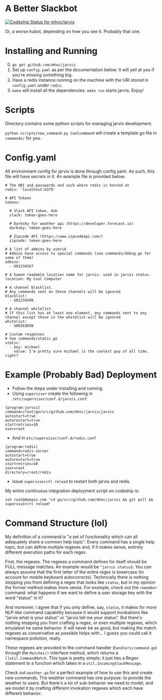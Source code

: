 # A Better Slackbot

[ ![Codeship Status for mhoc/jarvis](https://codeship.com/projects/c137cad0-f434-0132-da6b-46341c668533/status?branch=master)](https://codeship.com/projects/85567)

Or, a worse hubot, depending on how you see it. Probably that one.

# Installing and Running

0. `go get github.com/mhoc/jarvis`
1. Set up `config.yaml` as per the documentation below. It will yell at you if you're missing something big.
2. Have a redis instance running on the machine with the URI stored in `config.yaml` under `redis`.
3. `make` will install all the dependencies. `make run` starts jarvis. Enjoy!

# Scripts

Directory contains some python scripts for managing jarvis development.

`python scripts/new_command.py Coolcommand` will create a template go file in `commands/` for you.

# Config.yaml

All environment config for jarvis is done through config.yaml. As such, this file will have secrets in it. An example file is provided below:

```
# The URI and passwords and such where redis is hosted at
redis: 'localhost:6379'

# API Tokens
tokens:

  # Slack API token, duh
  slack: token-goes-here

  # Darksky for weather api (https://developer.forecast.io)
  darksky: token-goes-here

  # Zipcode API (https://www.zipcodeapi.com/)
  zipcode: token-goes-here

# A list of admins by userid
# Admins have access to special commands (see commands/debug.go for some of them)
admins:
  - U01234567

# A human readable location name for jarvis. used in jarvis status.
location: My Cool Computer

# A channel blacklist.
# Any commands sent on these channels will be ignored
blacklist:
  - G0123456N

# A channel whitelist.
# If this list has at least one element, any commands sent to any channel except those in the whitelist will be ignored
whitelist:
  - G083EQ05N

# Custom responses
# See commands/static.go
static:
  - key: michael
    value: I'm pretty sure michael is the coolest guy of all time, right?

```

# Example (Probably Bad) Deployment

* Follow the steps under installing and running.
* Using `supervisor` create the following in `/etc/supervisor/conf.d/jarvis.conf`:

```
[program:jarvis]
command=/root/go/src/github.com/mhoc/jarvis/jarvis
autostart=true
autorestart=true
startretries=10
user=root
```

* And in `etc/supervisor/conf.d/redis.conf`

```
[program:redis]
command=redis-server
autostart=true
autorestart=true
startretries=10
user=root
directory=/root/redis
```

* Issue `supervisorctl reload` to restart both jarvis and redis.

My entire continuous integration deployment script on codeship is:

```
ssh root@domain.com "cd go/src/github.com/mhoc/jarvis && git pull && supervisorctl reload"
```

# Command Structure (lol)

My definition of a command is "a set of functionality which can all adequately share a common help topic". Every command has a single help topic, but can define multiple regexes and, if it makes sense, entirely different execution paths for each regex.

First, the regexes. The regexes a command defines for itself should be FULL message matches. An example would be `^jarvis status$`. You can always assume that the first letter of the entire regex is lowercase (to account for mobile keyboard autocorrects). Technically there is nothing stopping you from defining a regex that looks like `status`, but in my opinion the former method makes more sense. For example, check out the `remember` command: what happens if we want to define a user storage key with the word "status" in it?

And moreover, I agree that if you only define, say, `status`, it makes for more NLP-like command capability because it would support invokations like "jarvis what is your status" or "jarvis tell me your status". But there's nothing stopping you from crafting a regex, or even multiple regexes, which emulatest he same behavior. It will never be as good, but making the match regexes as conservative as possible helps with... I guess you could call it namespace pollution, really.

These regexes are provided to the command handler (`handlers/command.go`) through the `Matches()` interface method, which returns a `[]util.CommandMatch`. This type is pretty simple; it just ties a Regex statement to a function which takes in a `util.IncomingSlackMessage`.

Check out `weather.go` for a perfect example of how to use this and create new commands. The weather command has one purpose: to provide the weather to users. But there's a lot of sub-behavior we need to model, and we model it by crafting different invokation regexes which each have different behavior.
